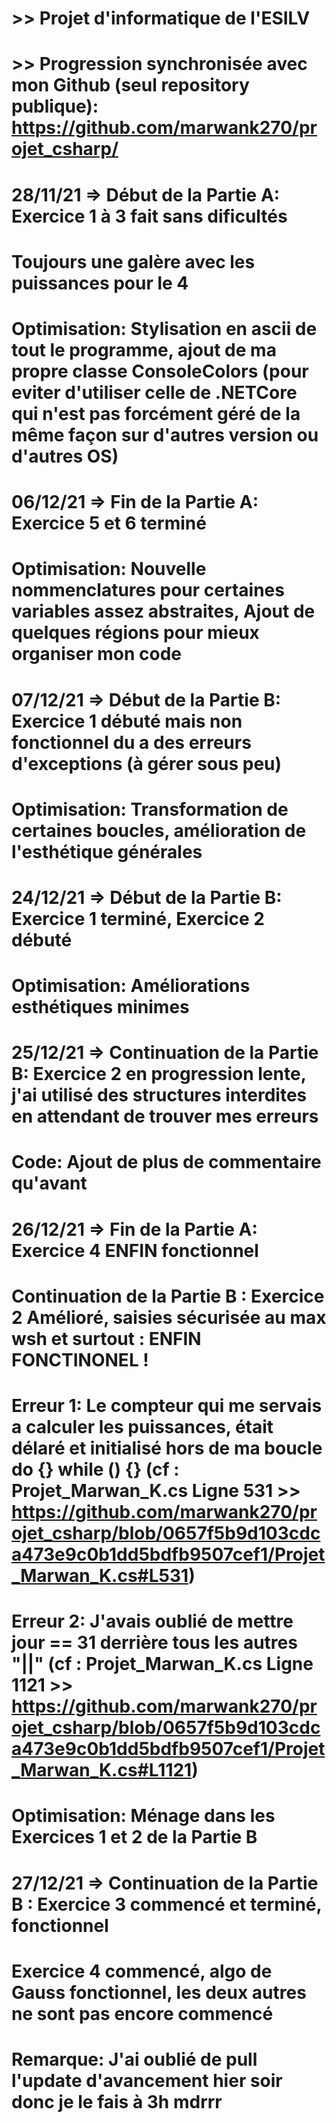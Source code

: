 # >> Projet d'informatique de l'ESILV
# >> Progression synchronisée avec mon Github (seul repository publique): https://github.com/marwank270/projet_csharp/

# 28/11/21 => Début de la Partie A: Exercice 1 à 3 fait sans dificultés
#	Toujours une galère avec les puissances pour le 4
#	Optimisation: Stylisation en ascii de tout le programme, ajout de ma propre classe ConsoleColors (pour eviter d'utiliser celle de .NETCore qui n'est pas forcément géré de la même façon sur d'autres version ou d'autres OS)

# 06/12/21 => Fin de la Partie A: Exercice 5 et 6 terminé
#	Optimisation: Nouvelle nommenclatures pour certaines variables assez abstraites, Ajout de quelques régions pour mieux organiser mon code

# 07/12/21 => Début de la Partie B: Exercice 1 débuté mais non fonctionnel du a des erreurs d'exceptions (à gérer sous peu)
#	Optimisation: Transformation de certaines boucles, amélioration de l'esthétique générales

# 24/12/21 => Début de la Partie B: Exercice 1 terminé, Exercice 2 débuté
#   Optimisation: Améliorations esthétiques minimes

# 25/12/21 => Continuation de la Partie B: Exercice 2 en progression lente, j'ai utilisé des structures interdites en attendant de trouver mes erreurs
#   Code: Ajout de plus de commentaire qu'avant

# 26/12/21 => Fin de la Partie A: Exercice 4 ENFIN fonctionnel
#             Continuation de la Partie B : Exercice 2 Amélioré, saisies sécurisée au max wsh et surtout : ENFIN FONCTINONEL !
#   Erreur 1: Le compteur qui me servais a calculer les puissances, était délaré et initialisé hors de ma boucle do {} while () {} (cf : Projet_Marwan_K.cs Ligne 531 >> https://github.com/marwank270/projet_csharp/blob/0657f5b9d103cdca473e9c0b1dd5bdfb9507cef1/Projet_Marwan_K.cs#L531)
#   Erreur 2: J'avais oublié de mettre jour == 31 derrière tous les autres "||" (cf : Projet_Marwan_K.cs Ligne 1121 >> https://github.com/marwank270/projet_csharp/blob/0657f5b9d103cdca473e9c0b1dd5bdfb9507cef1/Projet_Marwan_K.cs#L1121)
#   Optimisation: Ménage dans les Exercices 1 et 2 de la Partie B

# 27/12/21 => Continuation de la Partie B : Exercice 3 commencé et terminé, fonctionnel
#   Exercice 4 commencé, algo de Gauss fonctionnel, les deux autres ne sont pas encore commencé
#   Remarque: J'ai oublié de pull l'update d'avancement hier soir donc je le fais à 3h mdrrr

#